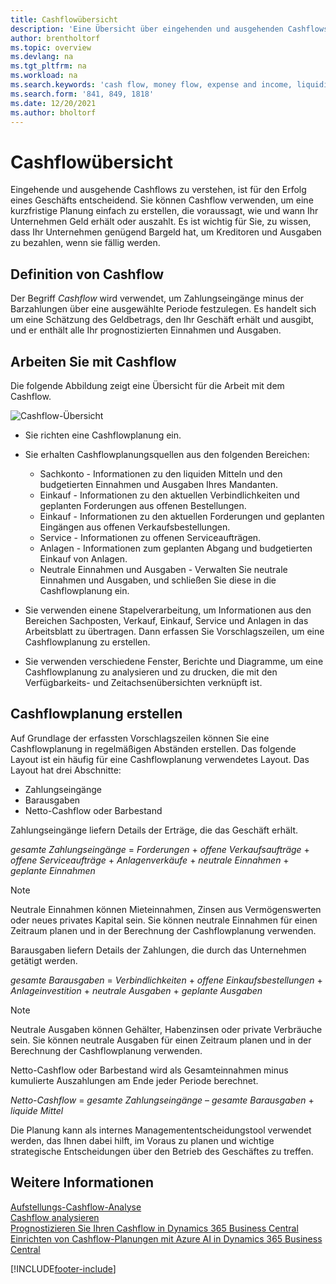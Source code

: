 ```yaml
---
title: Cashflowübersicht
description: 'Eine Übersicht über eingehenden und ausgehenden Cashflows, um den Erhalt und die Auszahlung von Geld vorherzusagen.'
author: brentholtorf
ms.topic: overview
ms.devlang: na
ms.tgt_pltfrm: na
ms.workload: na
ms.search.keywords: 'cash flow, money flow, expense and income, liquidity, cash receipts minus cash payments'
ms.search.form: '841, 849, 1818'
ms.date: 12/20/2021
ms.author: bholtorf
---
```


# <a name="cash-flow-overview"></a>Cashflowübersicht

Eingehende und ausgehende Cashflows zu verstehen, ist für den Erfolg eines Geschäfts entscheidend. Sie können Cashflow verwenden, um eine kurzfristige Planung einfach zu erstellen, die voraussagt, wie und wann Ihr Unternehmen Geld erhält oder auszahlt. Es ist wichtig für Sie, zu wissen, dass Ihr Unternehmen genügend Bargeld hat, um Kreditoren und Ausgaben zu bezahlen, wenn sie fällig werden.

## <a name="definition-of-cash-flow"></a>Definition von Cashflow

Der Begriff *Cashflow* wird verwendet, um Zahlungseingänge minus der Barzahlungen über eine ausgewählte Periode festzulegen. Es handelt sich um eine Schätzung des Geldbetrags, den Ihr Geschäft erhält und ausgibt, und er enthält alle Ihr prognostizierten Einnahmen und Ausgaben.

## <a name="work-with-cash-flow"></a>Arbeiten Sie mit Cashflow

Die folgende Abbildung zeigt eine Übersicht für die Arbeit mit dem Cashflow.

![Cashflow-Übersicht](media/finance_cash_flow_overview.png "Cashflowübersicht")

- Sie richten eine Cashflowplanung ein.  

- Sie erhalten Cashflowplanungsquellen aus den folgenden Bereichen:  

  - Sachkonto - Informationen zu den liquiden Mitteln und den budgetierten Einnahmen und Ausgaben Ihres Mandanten.  
  - Einkauf - Informationen zu den aktuellen Verbindlichkeiten und geplanten Forderungen aus offenen Bestellungen.  
  - Einkauf - Informationen zu den aktuellen Forderungen und geplanten Eingängen aus offenen Verkaufsbestellungen.  
  - Service - Informationen zu offenen Serviceaufträgen.  
  - Anlagen - Informationen zum geplanten Abgang und budgetierten Einkauf von Anlagen.  
  - Neutrale Einnahmen und Ausgaben - Verwalten Sie neutrale Einnahmen und Ausgaben, und schließen Sie diese in die Cashflowplanung ein.  
- Sie verwenden einene Stapelverarbeitung, um Informationen aus den Bereichen Sachposten, Verkauf, Einkauf, Service und Anlagen in das Arbeitsblatt zu übertragen. Dann erfassen Sie Vorschlagszeilen, um eine Cashflowplanung zu erstellen.  
- Sie verwenden verschiedene Fenster, Berichte und Diagramme, um eine Cashflowplanung zu analysieren und zu drucken, die mit den Verfügbarkeits- und Zeitachsenübersichten verknüpft ist.  

## <a name="making-a-cash-flow-forecast"></a>Cashflowplanung erstellen

Auf Grundlage der erfassten Vorschlagszeilen können Sie eine Cashflowplanung in regelmäßigen Abständen erstellen. Das folgende Layout ist ein häufig für eine Cashflowplanung verwendetes Layout. Das Layout hat drei Abschnitte:

- Zahlungseingänge  
- Barausgaben  
- Netto-Cashflow oder Barbestand  

Zahlungseingänge liefern Details der Erträge, die das Geschäft erhält.

*gesamte Zahlungseingänge* = *Forderungen* + *offene Verkaufsaufträge* + *offene Serviceaufträge* + *Anlagenverkäufe* + *neutrale Einnahmen* + *geplante Einnahmen*

> [!NOTE]
> Neutrale Einnahmen können Mieteinnahmen, Zinsen aus Vermögenswerten oder neues privates Kapital sein. Sie können neutrale Einnahmen für einen Zeitraum planen und in der Berechnung der Cashflowplanung verwenden.

Barausgaben liefern Details der Zahlungen, die durch das Unternehmen getätigt werden.

*gesamte Barausgaben* = *Verbindlichkeiten* + *offene Einkaufsbestellungen* + *Anlageinvestition* + *neutrale Ausgaben* + *geplante Ausgaben*

> [!NOTE]
> Neutrale Ausgaben können Gehälter, Habenzinsen oder private Verbräuche sein. Sie können neutrale Ausgaben für einen Zeitraum planen und in der Berechnung der Cashflowplanung verwenden.

Netto-Cashflow oder Barbestand wird als Gesamteinnahmen minus kumulierte Auszahlungen am Ende jeder Periode berechnet.

*Netto-Cashflow* = *gesamte Zahlungseingänge* – *gesamte Barausgaben* + *liquide Mittel*

Die Planung kann als internes Managemententscheidungstool verwendet werden, das Ihnen dabei hilft, im Voraus zu planen und wichtige strategische Entscheidungen über den Betrieb des Geschäftes zu treffen.

## <a name="see-also"></a>Weitere Informationen

[Aufstellungs-Cashflow-Analyse](finance-setup-cash-flow-analyses.md)  
[Cashflow analysieren](finance-analyze-cash-flow.md)  
[Prognostizieren Sie Ihren Cashflow in Dynamics 365 Business Central](/training/modules/forecast-cash-flow-dynamics-365-business-central/index)  
[Einrichten von Cashflow-Planungen mit Azure AI in Dynamics 365 Business Central](/training/modules/setup-cash-flow-forecasts/)  

[!INCLUDE[footer-include](includes/footer-banner.md)]
